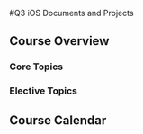 #Q3 iOS Documents and Projects

## Course Overview

### Core Topics

### Elective Topics

## Course Calendar
